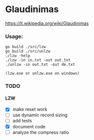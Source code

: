 # Glaudinimas
https://lt.wikipedia.org/wiki/Glaudinimas

### Usage:
```
go build ./src/lzw
go build ./src/unlzw
./lzw -help
./lzw -in in.txt -out out.txt
./unlzw -in out.txt -out de.txt

(lzw.exe or unlzw.exe on windows)
```

### TODO
#### LZW
 - [x] make reset work
 - [ ] use dynamic record sizing
 - [ ] add tests
 - [x] document code
 - [ ] analyze the compress ratio
